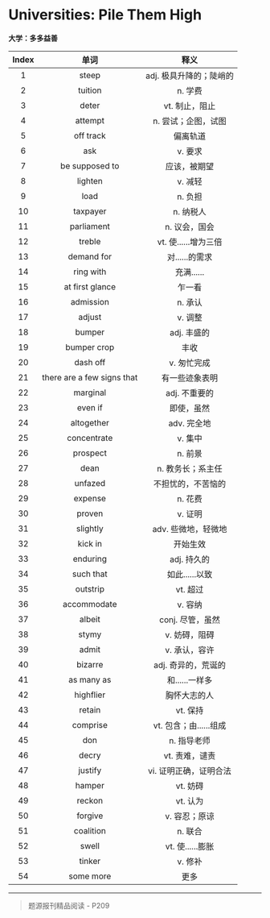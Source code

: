 # Universities: Pile Them High

**大学：多多益善**

| Index |            单词            |          释义           |
| :---: | :------------------------: | :---------------------: |
|   1   |           steep            | adj. 极具升降的；陡峭的 |
|   2   |          tuition           |         n. 学费         |
|   3   |           deter            |     vt. 制止，阻止      |
|   4   |          attempt           |   n. 尝试；企图，试图   |
|   5   |         off track          |        偏离轨道         |
|   6   |            ask             |         v. 要求         |
|   7   |       be supposed to       |      应该，被期望       |
|   8   |          lighten           |         v. 减轻         |
|   9   |            load            |         n. 负担         |
|  10   |          taxpayer          |        n. 纳税人        |
|  11   |         parliament         |      n. 议会，国会      |
|  12   |           treble           |  vt. 使......增为三倍   |
|  13   |         demand for         |     对......的需求      |
|  14   |         ring with          |       充满......        |
|  15   |      at first glance       |         乍一看          |
|  16   |         admission          |         n. 承认         |
|  17   |           adjust           |         v. 调整         |
|  18   |           bumper           |       adj. 丰盛的       |
|  19   |        bumper crop         |          丰收           |
|  20   |          dash off          |       v. 匆忙完成       |
|  21   | there are a few signs that |     有一些迹象表明      |
|  22   |          marginal          |      adj. 不重要的      |
|  23   |          even if           |       即使，虽然        |
|  24   |         altogether         |       adv. 完全地       |
|  25   |        concentrate         |         v. 集中         |
|  26   |          prospect          |         n. 前景         |
|  27   |            dean            |    n. 教务长；系主任    |
|  28   |          unfazed           |   不担忧的，不苦恼的    |
|  29   |          expense           |         n. 花费         |
|  30   |           proven           |         v. 证明         |
|  31   |          slightly          |   adv. 些微地，轻微地   |
|  32   |          kick in           |        开始生效         |
|  33   |          enduring          |       adj. 持久的       |
|  34   |         such that          |     如此......以致      |
|  35   |          outstrip          |        vt. 超过         |
|  36   |        accommodate         |         v. 容纳         |
|  37   |           albeit           |    conj. 尽管，虽然     |
|  38   |           stymy            |      v. 妨碍，阻碍      |
|  39   |           admit            |      v. 承认，容许      |
|  40   |          bizarre           |   adj. 奇异的，荒诞的   |
|  41   |         as many as         |     和......一样多      |
|  42   |         highflier          |      胸怀大志的人       |
|  43   |           retain           |        vt. 保持         |
|  44   |          comprise          | vt. 包含；由......组成  |
|  45   |            don             |       n. 指导老师       |
|  46   |           decry            |     vt. 责难，谴责      |
|  47   |          justify           | vi. 证明正确，证明合法  |
|  48   |           hamper           |        vt. 妨碍         |
|  49   |           reckon           |        vt. 认为         |
|  50   |          forgive           |      v. 容忍；原谅      |
|  51   |         coalition          |         n. 联合         |
|  52   |           swell            |    vt. 使......膨胀     |
|  53   |           tinker           |         v. 修补         |
|  54   |         some more          |          更多           |

------

> 题源报刊精品阅读 - P209